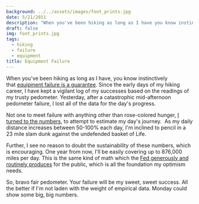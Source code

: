 ```yaml
---
background: ../../assets/images/foot_prints.jpg
date: 5/21/2011
description: "When you've been hiking as long as I have you know instinctively that\_[equipment failure is a guaran..."
draft: false
img: foot_prints.jpg
tags:
  - hiking
  - failure
  - equipment
title: Equipment Failure
---
```


When you've been hiking as long as I have, you know instinctively that [equipment failure is a guarantee](https://www.huffpost.com/entry/playstation-network-down-may-15_n_862212). Since the early days of my hiking career, I have kept a vigilant log of my successes based on the readings of my trusty pedometer. Yesterday, after a catastrophic mid-afternoon pedometer failure, I lost all of the data for the day's progress.

Not one to meet failure with anything other than rose-colored hunger, [I turned to the numbers](http://goo.gl/Yeu4e), to attempt to estimate my day's journey.  As my daily distance increases between 50-100% each day, I'm inclined to pencil in a 23 mile slam dunk against the undefended basket of Life.

Further, I see no reason to doubt the sustainability of these numbers, which is encouraging. One year from now, I'll be easily covering up to 876,000 miles per day. This is the same kind of math which the [Fed generously and routinely produces](https://www.youtube.com/watch?v=_dmPchuXIXQ) for the public, which is all the foundation my optimism needs.

So, bravo fair pedometer. Your failure will be my sweet, sweet success. All the better if I'm not laden with the weight of empirical data. Monday could show some big, big numbers.
